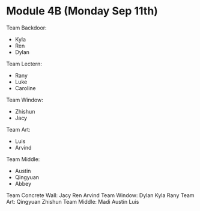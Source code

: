 # Module 4B (Monday Sep 11th)

Team Backdoor:

* Kyla
* Ren
* Dylan

Team Lectern:

* Rany
* Luke
* Caroline
  
Team Window:

* Zhishun
* Jacy

Team Art:

* Luis
* Arvind

Team Middle:
* Austin
* Qingyuan
* Abbey



Team Concrete Wall:
Jacy
Ren
Arvind
Team Window:
Dylan
Kyla
Rany
Team Art:
Qingyuan
Zhishun
Team Middle:
Madi
Austin
Luis